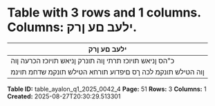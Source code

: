 # Table with 3 rows and 1 columns. Columns: ילעב םע ןרק.

| ילעב םע ןרק |
|---|
| כ"הס ןניאש תויוכז תרתי ןוה תונרק ןניאש תויוכז הכרעה ןוה |
| ןוה הטילש תונקמ לכה ךס םיפדוע תורחא הטילש תונקמ שדחמ תוינמ |

**Table ID:** table_ayalon_q1_2025_0042_4
**Page:** 51
**Rows:** 3
**Columns:** 1
**Created:** 2025-08-27T20:30:29.513301
